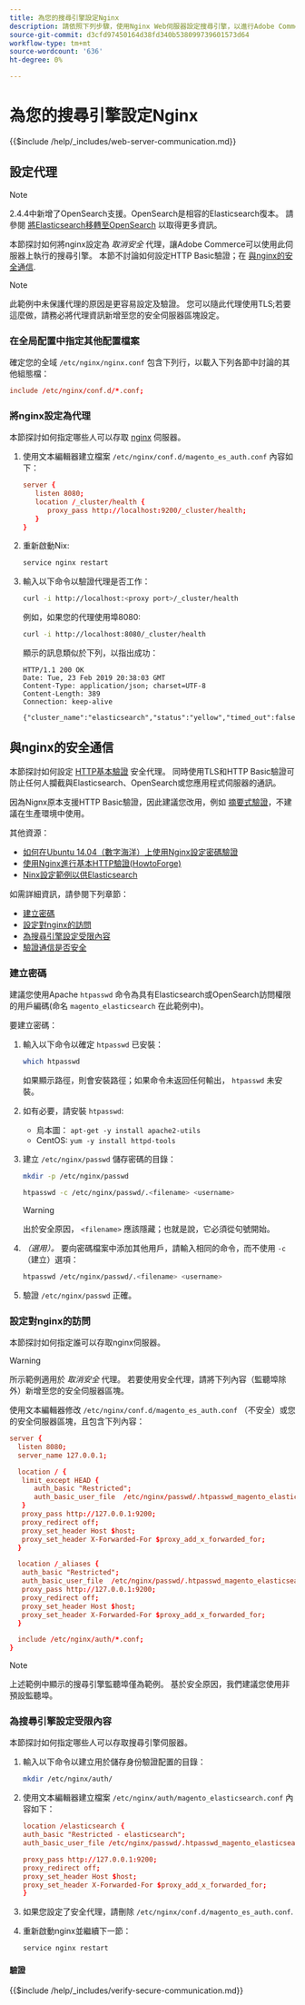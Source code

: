 ```yaml
---
title: 為您的搜尋引擎設定Nginx
description: 請依照下列步驟，使用Nginx Web伺服器設定搜尋引擎，以進行Adobe Commerce和Magento Open Source的內部部署安裝。
source-git-commit: d3cfd97450164d38fd340b538099739601573d64
workflow-type: tm+mt
source-wordcount: '636'
ht-degree: 0%

---
```



# 為您的搜尋引擎設定Nginx

{{$include /help/_includes/web-server-communication.md}}

## 設定代理

>[!NOTE]
>
>2.4.4中新增了OpenSearch支援。OpenSearch是相容的Elasticsearch復本。 請參閱 [將Elasticsearch移轉至OpenSearch](../../../upgrade/prepare/opensearch-migration.md) 以取得更多資訊。

本節探討如何將nginx設定為 *取消安全* 代理，讓Adobe Commerce可以使用此伺服器上執行的搜尋引擎。 本節不討論如何設定HTTP Basic驗證；在 [與nginx的安全通信](#secure-communication-with-nginx).

>[!NOTE]
>
>此範例中未保護代理的原因是更容易設定及驗證。 您可以隨此代理使用TLS;若要這麼做，請務必將代理資訊新增至您的安全伺服器區塊設定。

### 在全局配置中指定其他配置檔案

確定您的全域 `/etc/nginx/nginx.conf` 包含下列行，以載入下列各節中討論的其他組態檔：

```conf
include /etc/nginx/conf.d/*.conf;
```

### 將nginx設定為代理

本節探討如何指定哪些人可以存取 [nginx](https://glossary.magento.com/nginx) 伺服器。

1. 使用文本編輯器建立檔案 `/etc/nginx/conf.d/magento_es_auth.conf` 內容如下：

   ```conf
   server {
      listen 8080;
      location /_cluster/health {
         proxy_pass http://localhost:9200/_cluster/health;
      }
   }
   ```

1. 重新啟動Nix:

   ```bash
   service nginx restart
   ```

1. 輸入以下命令以驗證代理是否工作：

   ```bash
   curl -i http://localhost:<proxy port>/_cluster/health
   ```

   例如，如果您的代理使用埠8080:

   ```bash
   curl -i http://localhost:8080/_cluster/health
   ```

   顯示的訊息類似於下列，以指出成功：

   ```terminal
   HTTP/1.1 200 OK
   Date: Tue, 23 Feb 2019 20:38:03 GMT
   Content-Type: application/json; charset=UTF-8
   Content-Length: 389
   Connection: keep-alive
   
   {"cluster_name":"elasticsearch","status":"yellow","timed_out":false,"number_of_nodes":1,"number_of_data_nodes":1,"active_primary_shards":5,"active_shards":5,"relocating_shards":0,"initializing_shards":0,"unassigned_shards":5,"delayed_unassigned_shards":0,"number_of_pending_tasks":0,"number_of_in_flight_fetch":0,"task_max_waiting_in_queue_millis":0,"active_shards_percent_as_number":50.0}
   ```

## 與nginx的安全通信

本節探討如何設定 [HTTP基本驗證](https://nginx.org/en/docs/http/ngx_http_auth_basic_module.html) 安全代理。 同時使用TLS和HTTP Basic驗證可防止任何人攔截與Elasticsearch、OpenSearch或您應用程式伺服器的通訊。

因為Nignx原本支援HTTP Basic驗證，因此建議您改用，例如 [摘要式驗證](https://www.nginx.com/resources/wiki/modules/auth_digest/)，不建議在生產環境中使用。

其他資源：

* [如何在Ubuntu 14.04（數字海洋）上使用Nginx設定密碼驗證](https://www.digitalocean.com/community/tutorials/how-to-set-up-password-authentication-with-nginx-on-ubuntu-14-04)
* [使用Nginx進行基本HTTP驗證(HowtoForge)](https://www.howtoforge.com/basic-http-authentication-with-nginx)
* [Ninx設定範例以供Elasticsearch](https://gist.github.com/karmi/b0a9b4c111ed3023a52d)

如需詳細資訊，請參閱下列章節：

* [建立密碼](#create-a-password)
* [設定對nginx的訪問](#set-up-access-to-nginx)
* [為搜尋引擎設定受限內容](#set-up-a-restricted-context-for-the-search-engine)
* [驗證通信是否安全](#secure-communication-with-nginx)

### 建立密碼

建議您使用Apache `htpasswd` 命令為具有Elasticsearch或OpenSearch訪問權限的用戶編碼(命名 `magento_elasticsearch` 在此範例中)。

要建立密碼：

1. 輸入以下命令以確定 `htpasswd` 已安裝：

   ```bash
   which htpasswd
   ```

   如果顯示路徑，則會安裝路徑；如果命令未返回任何輸出， `htpasswd` 未安裝。

1. 如有必要，請安裝 `htpasswd`:

   * 烏本圖： `apt-get -y install apache2-utils`
   * CentOS: `yum -y install httpd-tools`

1. 建立 `/etc/nginx/passwd` 儲存密碼的目錄：

   ```bash
   mkdir -p /etc/nginx/passwd
   ```

   ```bash
   htpasswd -c /etc/nginx/passwd/.<filename> <username>
   ```

   >[!WARNING]
   >
   >出於安全原因， `<filename>` 應該隱藏；也就是說，它必須從句號開始。

1. *（選用）。* 要向密碼檔案中添加其他用戶，請輸入相同的命令，而不使用 `-c` （建立）選項：

   ```bash
   htpasswd /etc/nginx/passwd/.<filename> <username>
   ```

1. 驗證 `/etc/nginx/passwd` 正確。

### 設定對nginx的訪問

本節探討如何指定誰可以存取nginx伺服器。

>[!WARNING]
>
>所示範例適用於 *取消安全* 代理。 若要使用安全代理，請將下列內容（監聽埠除外）新增至您的安全伺服器區塊。

使用文本編輯器修改 `/etc/nginx/conf.d/magento_es_auth.conf` （不安全）或您的安全伺服器區塊，且包含下列內容：

```conf
server {
  listen 8080;
  server_name 127.0.0.1;

  location / {
   limit_except HEAD {
      auth_basic "Restricted";
      auth_basic_user_file  /etc/nginx/passwd/.htpasswd_magento_elasticsearch;
   }
   proxy_pass http://127.0.0.1:9200;
   proxy_redirect off;
   proxy_set_header Host $host;
   proxy_set_header X-Forwarded-For $proxy_add_x_forwarded_for;
  }

  location /_aliases {
   auth_basic "Restricted";
   auth_basic_user_file  /etc/nginx/passwd/.htpasswd_magento_elasticsearch;
   proxy_pass http://127.0.0.1:9200;
   proxy_redirect off;
   proxy_set_header Host $host;
   proxy_set_header X-Forwarded-For $proxy_add_x_forwarded_for;
  }

  include /etc/nginx/auth/*.conf;
}
```

>[!NOTE]
>
>上述範例中顯示的搜尋引擎監聽埠僅為範例。 基於安全原因，我們建議您使用非預設監聽埠。

### 為搜尋引擎設定受限內容

本節探討如何指定哪些人可以存取搜尋引擎伺服器。

1. 輸入以下命令以建立用於儲存身份驗證配置的目錄：

   ```bash
   mkdir /etc/nginx/auth/
   ```

1. 使用文本編輯器建立檔案 `/etc/nginx/auth/magento_elasticsearch.conf` 內容如下：

   ```conf
   location /elasticsearch {
   auth_basic "Restricted - elasticsearch";
   auth_basic_user_file /etc/nginx/passwd/.htpasswd_magento_elasticsearch;
   
   proxy_pass http://127.0.0.1:9200;
   proxy_redirect off;
   proxy_set_header Host $host;
   proxy_set_header X-Forwarded-For $proxy_add_x_forwarded_for;
   }
   ```

1. 如果您設定了安全代理，請刪除 `/etc/nginx/conf.d/magento_es_auth.conf`.
1. 重新啟動nginx並繼續下一節：

   ```bash
   service nginx restart
   ```

#### 驗證

{{$include /help/_includes/verify-secure-communication.md}}
